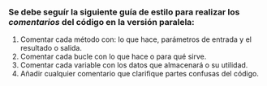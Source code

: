 ### Se debe seguír la siguiente guía de estilo para realizar los *comentarios* del código en la versión paralela:

1. Comentar cada método con: lo que hace, parámetros de entrada y el resultado o salida.
2. Comentar cada bucle con lo que hace o para qué sirve.
3. Comentar cada variable con los datos que almacenará o su utilidad.
4. Añadir cualquier comentario que clarifique partes confusas del código.
